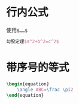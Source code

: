 # 行内公式

使用`$……$`

```latex
勾股定理$a^2+b^2=c^2$
```

# 带序号的等式

```latex
\begin{equation}
	\angle ABC=\frac \pi2
\end{equation}
```